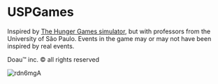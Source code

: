 # USPGames

Inspired by [The Hunger Games simulator](https://brantsteele.net/hungergames/reaping.php), but with professors from the University of São Paulo. Events in the game may or may not have been inspired by real events.

Doau™ inc. © all rights reserved 

![rdn6mgA](https://github.com/iantashiro/USPGames/assets/65839626/98ec6a87-244e-4c47-a852-bef207ccc6e3)
